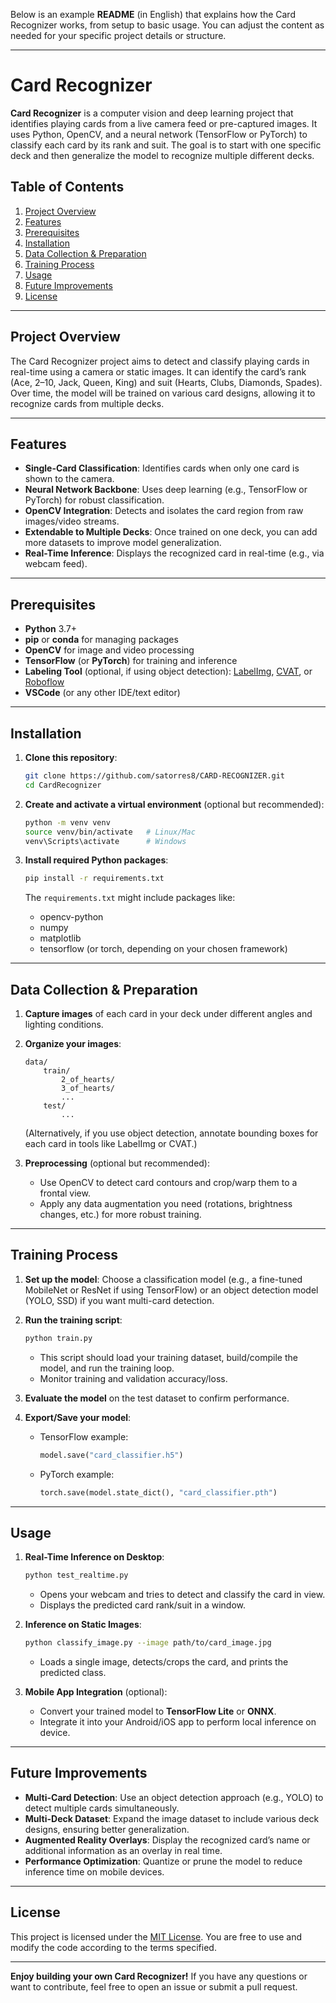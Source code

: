 Below is an example **README** (in English) that explains how the Card Recognizer works, from setup to basic usage. You can adjust the content as needed for your specific project details or structure.

---

# Card Recognizer

**Card Recognizer** is a computer vision and deep learning project that identifies playing cards from a live camera feed or pre-captured images. It uses Python, OpenCV, and a neural network (TensorFlow or PyTorch) to classify each card by its rank and suit. The goal is to start with one specific deck and then generalize the model to recognize multiple different decks.

## Table of Contents

1. [Project Overview](#project-overview)  
2. [Features](#features)  
3. [Prerequisites](#prerequisites)  
4. [Installation](#installation)  
5. [Data Collection & Preparation](#data-collection--preparation)  
6. [Training Process](#training-process)  
7. [Usage](#usage)  
8. [Future Improvements](#future-improvements)  
9. [License](#license)

---

## Project Overview

The Card Recognizer project aims to detect and classify playing cards in real-time using a camera or static images. It can identify the card’s rank (Ace, 2–10, Jack, Queen, King) and suit (Hearts, Clubs, Diamonds, Spades). Over time, the model will be trained on various card designs, allowing it to recognize cards from multiple decks.

---

## Features

- **Single-Card Classification**: Identifies cards when only one card is shown to the camera.  
- **Neural Network Backbone**: Uses deep learning (e.g., TensorFlow or PyTorch) for robust classification.  
- **OpenCV Integration**: Detects and isolates the card region from raw images/video streams.  
- **Extendable to Multiple Decks**: Once trained on one deck, you can add more datasets to improve model generalization.  
- **Real-Time Inference**: Displays the recognized card in real-time (e.g., via webcam feed).

---

## Prerequisites

- **Python** 3.7+  
- **pip** or **conda** for managing packages  
- **OpenCV** for image and video processing  
- **TensorFlow** (or **PyTorch**) for training and inference  
- **Labeling Tool** (optional, if using object detection): [LabelImg](https://github.com/heartexlabs/labelImg), [CVAT](https://github.com/opencv/cvat), or [Roboflow](https://roboflow.com/)  
- **VSCode** (or any other IDE/text editor)  

---

## Installation

1. **Clone this repository**:
   ```bash
   git clone https://github.com/satorres8/CARD-RECOGNIZER.git
   cd CardRecognizer
   ```

2. **Create and activate a virtual environment** (optional but recommended):
   ```bash
   python -m venv venv
   source venv/bin/activate   # Linux/Mac
   venv\Scripts\activate      # Windows
   ```

3. **Install required Python packages**:
   ```bash
   pip install -r requirements.txt
   ```
   The `requirements.txt` might include packages like:
   - opencv-python
   - numpy
   - matplotlib
   - tensorflow (or torch, depending on your chosen framework)

---

## Data Collection & Preparation

1. **Capture images** of each card in your deck under different angles and lighting conditions.  
2. **Organize your images**:
   ```
   data/
       train/
           2_of_hearts/
           3_of_hearts/
           ...
       test/
           ...
   ```  
   (Alternatively, if you use object detection, annotate bounding boxes for each card in tools like LabelImg or CVAT.)

3. **Preprocessing** (optional but recommended):  
   - Use OpenCV to detect card contours and crop/warp them to a frontal view.  
   - Apply any data augmentation you need (rotations, brightness changes, etc.) for more robust training.

---

## Training Process

1. **Set up the model**: Choose a classification model (e.g., a fine-tuned MobileNet or ResNet if using TensorFlow) or an object detection model (YOLO, SSD) if you want multi-card detection.  
2. **Run the training script**:
   ```bash
   python train.py
   ```
   - This script should load your training dataset, build/compile the model, and run the training loop.  
   - Monitor training and validation accuracy/loss.  

3. **Evaluate the model** on the test dataset to confirm performance.

4. **Export/Save your model**:
   - TensorFlow example:
     ```python
     model.save("card_classifier.h5")
     ```
   - PyTorch example:
     ```python
     torch.save(model.state_dict(), "card_classifier.pth")
     ```

---

## Usage

1. **Real-Time Inference on Desktop**:
   ```bash
   python test_realtime.py
   ```
   - Opens your webcam and tries to detect and classify the card in view.  
   - Displays the predicted card rank/suit in a window.  

2. **Inference on Static Images**:
   ```bash
   python classify_image.py --image path/to/card_image.jpg
   ```
   - Loads a single image, detects/crops the card, and prints the predicted class.

3. **Mobile App Integration** (optional):
   - Convert your trained model to **TensorFlow Lite** or **ONNX**.  
   - Integrate it into your Android/iOS app to perform local inference on device.

---

## Future Improvements

- **Multi-Card Detection**: Use an object detection approach (e.g., YOLO) to detect multiple cards simultaneously.  
- **Multi-Deck Dataset**: Expand the image dataset to include various deck designs, ensuring better generalization.  
- **Augmented Reality Overlays**: Display the recognized card’s name or additional information as an overlay in real time.  
- **Performance Optimization**: Quantize or prune the model to reduce inference time on mobile devices.

---

## License

This project is licensed under the [MIT License](LICENSE.md). You are free to use and modify the code according to the terms specified.

---

**Enjoy building your own Card Recognizer!** If you have any questions or want to contribute, feel free to open an issue or submit a pull request.
